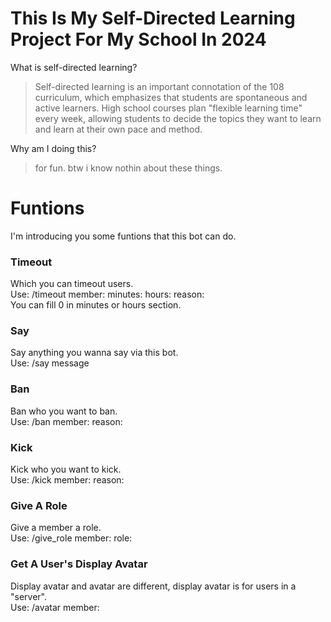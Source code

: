 # This Is My Self-Directed Learning Project For My School In 2024
What is self-directed learning? <br />
> Self-directed learning is an important connotation of the 108 curriculum, which emphasizes that students are spontaneous and active learners. High school courses plan "flexible learning time" every week, allowing students to decide the topics they want to learn and learn at their own pace and method.<br />

Why am I doing this?<br />
> for fun. btw i know nothin about these things.

# Funtions
I'm introducing you some funtions that this bot can do.
### Timeout
Which you can timeout users. <br />
Use: /timeout member: minutes: hours: reason: <br />
You can fill 0 in minutes or hours section. 
### Say
Say anything you wanna say via this bot. <br />
Use: /say message
### Ban
Ban who you want to ban. <br />
Use: /ban member: reason:
### Kick
Kick who you want to kick. <br />
Use: /kick member: reason:
### Give A Role
Give a member a role. <br />
Use: /give_role member: role:
### Get A User's Display Avatar
Display avatar and avatar are different, display avatar is for users in a "server". <br />
Use: /avatar member:
